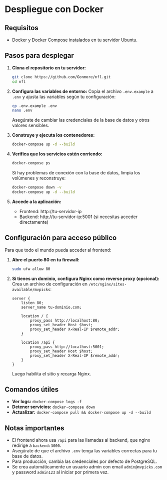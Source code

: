# Despliegue con Docker

## Requisitos
- Docker y Docker Compose instalados en tu servidor Ubuntu.

## Pasos para desplegar

1. **Clona el repositorio en tu servidor:**
   ```bash
   git clone https://github.com/Gonmore/nfl.git
   cd nfl
   ```

2. **Configura las variables de entorno:**
   Copia el archivo `.env.example` a `.env` y ajusta las variables según tu configuración:
   ```bash
   cp .env.example .env
   nano .env
   ```
   Asegúrate de cambiar las credenciales de la base de datos y otros valores sensibles.

3. **Construye y ejecuta los contenedores:**
   ```bash
   docker-compose up -d --build
   ```

4. **Verifica que los servicios estén corriendo:**
   ```bash
   docker-compose ps
   ```

   Si hay problemas de conexión con la base de datos, limpia los volúmenes y reconstruye:
   ```bash
   docker-compose down -v
   docker-compose up -d --build
   ```

5. **Accede a la aplicación:**
   - Frontend: http://tu-servidor-ip
   - Backend: http://tu-servidor-ip:5001 (si necesitas acceder directamente)

## Configuración para acceso público

Para que todo el mundo pueda acceder al frontend:

1. **Abre el puerto 80 en tu firewall:**
   ```bash
   sudo ufw allow 80
   ```

2. **Si tienes un dominio, configura Nginx como reverse proxy (opcional):**
   Crea un archivo de configuración en `/etc/nginx/sites-available/mvpicks`:
   ```
   server {
       listen 80;
       server_name tu-dominio.com;

       location / {
           proxy_pass http://localhost:80;
           proxy_set_header Host $host;
           proxy_set_header X-Real-IP $remote_addr;
       }

       location /api {
           proxy_pass http://localhost:5001;
           proxy_set_header Host $host;
           proxy_set_header X-Real-IP $remote_addr;
       }
   }
   ```
   Luego habilita el sitio y recarga Nginx.

## Comandos útiles

- **Ver logs:** `docker-compose logs -f`
- **Detener servicios:** `docker-compose down`
- **Actualizar:** `docker-compose pull && docker-compose up -d --build`

## Notas importantes

- El frontend ahora usa `/api` para las llamadas al backend, que nginx redirige a `backend:3000`.
- Asegúrate de que el archivo `.env` tenga las variables correctas para tu base de datos.
- Para producción, cambia las credenciales por defecto de PostgreSQL.
- Se crea automáticamente un usuario admin con email `admin@mvpicks.com` y password `admin123` al iniciar por primera vez.